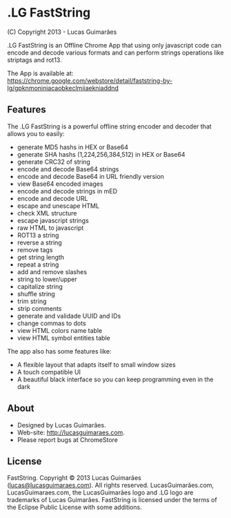 .LG FastString
==========
(C) Copyright 2013 - Lucas Guimarães

.LG FastString is an Offline Chrome App that using only javascript code can encode and decode various formats
and can perform strings operations like striptags and rot13.

The App is available at: https://chrome.google.com/webstore/detail/faststring-by-lg/gpknmoniniacaobkeclmiiaekniaddnd


Features
---
The .LG FastString is a powerful offline string encoder and decoder that allows you to easily:

 - generate MD5 hashs in HEX or Base64
 - generate SHA hashs (1,224,256,384,512) in HEX or Base64
 - generate CRC32 of string
 - encode and decode Base64 strings
 - encode and decode Base64 in URL friendly version
 - view Base64 encoded images
 - encode and decode strings in mED
 - encode and decode URL
 - escape and unescape HTML
 - check XML structure
 - escape javascript strings
 - raw HTML to javascript
 - ROT13 a string
 - reverse a string
 - remove tags
 - get string length
 - repeat a string
 - add and remove slashes
 - string to lower/upper
 - capitalize string
 - shuffle string
 - trim string
 - strip comments
 - generate and validade UUID and IDs
 - change commas to dots
 - view HTML colors name table
 - view HTML symbol entities table

 The app also has some features like:
 - A flexible layout that adapts itself to small window sizes
 - A touch compatible UI
 - A beautiful black interface so you can keep programming even in the dark

About
---
 - Designed by Lucas Guimarães.
 - Web-site: http://lucasguimaraes.com.
 - Please report bugs at ChromeStore

License
---
FastString. Copyright © 2013 Lucas Guimarães (lucas@lucasguimaraes.com). All rights reserved. LucasGuimarães.com, LucasGuimaraes.com, the LucasGuimarães logo and .LG logo are trademarks of Lucas Guimarães.
FastString is licensed under the terms of the Eclipse Public License with some additions.
